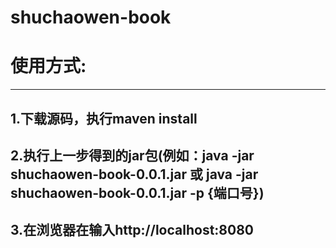 # shuchaowen-book
使用方式:
========
---------
1.下载源码，执行maven install
---------
2.执行上一步得到的jar包(例如：java -jar shuchaowen-book-0.0.1.jar 或 java -jar shuchaowen-book-0.0.1.jar -p {端口号})
---------
3.在浏览器在输入http://localhost:8080
---------
